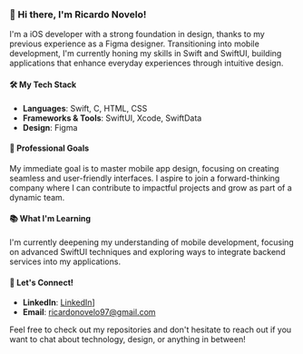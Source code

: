 ### 👋 Hi there, I'm Ricardo Novelo!

I'm a iOS developer with a strong foundation in design, thanks to my previous experience as a Figma designer. Transitioning into mobile development, I'm currently honing my skills in Swift and SwiftUI, building applications that enhance everyday experiences through intuitive design.

#### 🛠️ My Tech Stack
- **Languages**: Swift, C, HTML, CSS
- **Frameworks & Tools**: SwiftUI, Xcode, SwiftData
- **Design**: Figma

#### 🎯 Professional Goals
My immediate goal is to master mobile app design, focusing on creating seamless and user-friendly interfaces. I aspire to join a forward-thinking company where I can contribute to impactful projects and grow as part of a dynamic team.

#### 📚 What I'm Learning
I'm currently deepening my understanding of mobile development, focusing on advanced SwiftUI techniques and exploring ways to integrate backend services into my applications.

#### 🤝 Let's Connect!
- **LinkedIn**: [LinkedIn](https://www.linkedin.com/in/ricardo-nlo/)]
- **Email**: ricardonovelo97@gmail.com

Feel free to check out my repositories and don't hesitate to reach out if you want to chat about technology, design, or anything in between!
